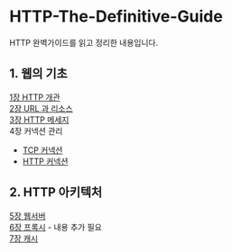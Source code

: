 # HTTP-The-Definitive-Guide

HTTP 완벽가이드를 읽고 정리한 내용입니다.

## 1. 웹의 기초

[1장 HTTP 개관](https://github.com/jisun-choi/HTTP-The-Definitive-Guide/blob/main/Chapter1/HTTP.md)<br>
[2장 URL 과 리소스](https://github.com/jisun-choi/HTTP-The-Definitive-Guide/blob/main/Chapter2/URL%20%26%20Resource.md)<br>
[3장 HTTP 메세지](https://github.com/jisun-choi/HTTP-The-Definitive-Guide/blob/main/Chapter3/HTTP_message.md)<br>
4장 커넥션 관리

- [TCP 커넥션](https://github.com/jisun-choi/HTTP-The-Definitive-Guide/blob/main/Chapter4/Connection.md)
- [HTTP 커넥션](https://github.com/jisun-choi/HTTP-The-Definitive-Guide/blob/main/Chapter4/HTTP_connection.md)

## 2. HTTP 아키텍처

[5장 웹서버](https://github.com/jisun-choi/HTTP-The-Definitive-Guide/blob/main/Chapter5/Web_server.md) <br>
[6장 프록시](https://github.com/jisun-choi/HTTP-The-Definitive-Guide/blob/main/Chapter6/Proxy.md) - 내용 추가 필요 <br>
[7장 캐시](https://github.com/jisun-choi/HTTP-The-Definitive-Guide/blob/main/Chapter7/Cache.md)
